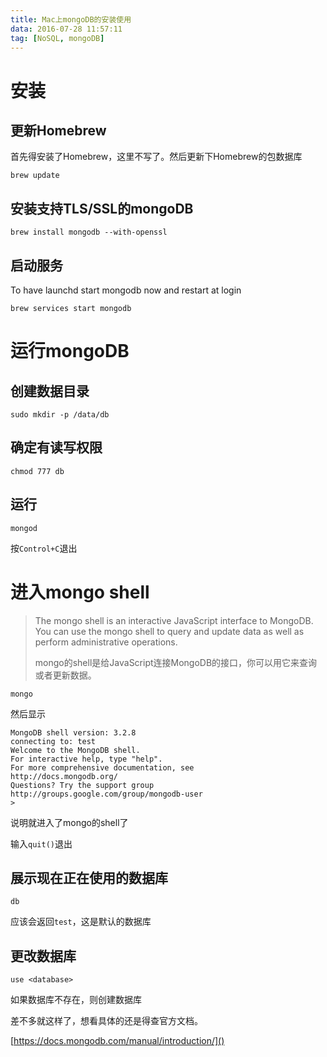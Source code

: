 ```yaml
---
title: Mac上mongoDB的安装使用
data: 2016-07-28 11:57:11
tag: [NoSQL, mongoDB]
---
```


# 安装

## 更新Homebrew
首先得安装了Homebrew，这里不写了。然后更新下Homebrew的包数据库

	brew update
	
## 安装支持TLS/SSL的mongoDB
	
	brew install mongodb --with-openssl

## 启动服务
To have launchd start mongodb now and restart at login

	brew services start mongodb

# 运行mongoDB
## 创建数据目录

	sudo mkdir -p /data/db

## 确定有读写权限
	chmod 777 db
## 运行
	mongod

按`Control+C`退出

	

# 进入mongo shell
>The mongo shell is an interactive JavaScript interface to MongoDB. You can use the mongo shell to query and update data as well as perform administrative operations.
>
>mongo的shell是给JavaScript连接MongoDB的接口，你可以用它来查询或者更新数据。
	
	mongo

然后显示
	
	MongoDB shell version: 3.2.8
	connecting to: test
	Welcome to the MongoDB shell.
	For interactive help, type "help".
	For more comprehensive documentation, see
	http://docs.mongodb.org/
	Questions? Try the support group
	http://groups.google.com/group/mongodb-user
	>
说明就进入了mongo的shell了

输入`quit()`退出

## 展示现在正在使用的数据库

	db
应该会返回`test`，这是默认的数据库

## 更改数据库

	use <database>
	
如果数据库不存在，则创建数据库

差不多就这样了，想看具体的还是得查官方文档。

[https://docs.mongodb.com/manual/introduction/]()


	

	